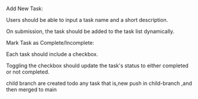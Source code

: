 Add New Task:

Users should be able to input a task name and a short description.

On submission, the task should be added to the task list dynamically.

Mark Task as Complete/Incomplete:

Each task should include a checkbox.

Toggling the checkbox should update the task's status to either completed or not completed.


child branch are created todo any task that is,new push in child-branch ,and then merged to main